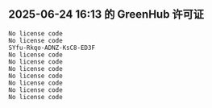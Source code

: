 ## 2025-06-24 16:13 的 GreenHub 许可证
```
No license code
No license code
SYfu-Rkqo-ADNZ-KsC8-ED3F
No license code
No license code
No license code
No license code
No license code
No license code
No license code
```
